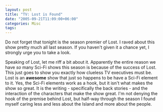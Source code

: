```yaml
---
layout: post
title: "TV: Lost is Found"
date: "2005-09-21T11:09:00+06:00"
categories: Misc 
tags: 
---
```


Do not forget that tonight is the season premier of Lost. I raved about this show pretty much all last season. If you haven't given it a chance yet, I strongly urge you to take a look.

Speaking of Lost, let me riff a bit about it. Apparently the entire reason we have <i>so</i> many Sci-Fi shows this season is because of the success of Lost. This just goes to show you exactly how clueless TV executives must be. Lost is an <b>awesome</b> show that just so happens to be have a Sci-Fi element to it. Yes, the Sci-Fi elements work as a hook, but it isn't what makes the show so great. It is the writing - specifically the back stories - and the interaction of the characters that make the show great. I'm not denying the hook of the premise behind Lost, but half-way through the season I found myself caring less and less about the Island and more about the people.